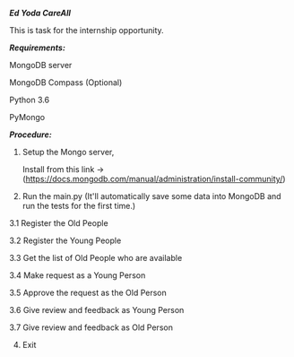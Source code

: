 ***Ed Yoda CareAll***

This is task for the internship opportunity.

***Requirements:***

MongoDB server

MongoDB Compass (Optional)

Python 3.6

PyMongo

***Procedure:***

1. Setup the Mongo server,
   
   Install from this link -> (https://docs.mongodb.com/manual/administration/install-community/)

2. Run the main.py (It'll automatically save some data into MongoDB and run the tests for the first time.)

3.1 Register the Old People

3.2 Register the Young People

3.3 Get the list of Old People who are available

3.4 Make request as a Young Person

3.5 Approve the request as the Old Person

3.6 Give review and feedback as Young Person

3.7 Give review and feedback as Old Person

4. Exit
